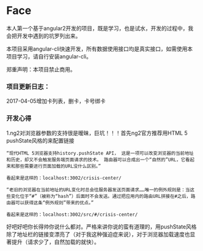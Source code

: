 # Face

本人第一个基于angular2开发的项目，既是学习，也是试水，开发的过程中，我会把开发中遇到的坑罗列出来。

本项目采用angular-cli快速开发，所有数据使用接口均是真实接口，如需使用本项目学习，请自行安装angular-cli。

郑重声明：本项目禁止商用。

### 项目更新日志：

2017-04-05增加卡列表，删卡，卡号绑卡


### 开发心得

1.ng2对浏览器参数的支持很是暧昧，巨坑！！！首先ng2官方推荐用HTML 5 pushState风格的来配置链接

    “现代HTML 5浏览器支持history.pushState API， 这是一项可以改变浏览器的当前地址和历史，却又不会触发服务端页面请求的技术。 路由器可以合成出一个“自然的”URL，它看起来和那些需要进行页面加载的URL没什么区别。”

    看起来是这样的：localhost:3002/crisis-center/

    “老旧的浏览器在当前地址的URL变化时总会往服务器发送页面请求……唯一的例外规则是：当这些变化位于“#”（被称为“hash”）后面时不会发送。通过把应用内的路由URL拼接在#之后，路由器可以获得这条“例外规则”带来的优点。”

    看起来是这样的：localhost:3002/src/#/crisis-center/

好吧好吧你长得帅你说什么都对。严格来讲你说的蛮有道理的，用pushState风格除了地址栏的链接变漂亮了（对于我这种强迫症来说），对于浏览器加载速度也显著提升（请求少了，自然加载的就快）。